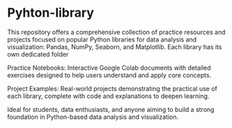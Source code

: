 # Pyhton-library
This repository offers a comprehensive collection of practice resources and projects focused on popular Python libraries for data analysis and visualization: Pandas, NumPy, Seaborn, and Matplotlib. Each library has its own dedicated folder

Practice Notebooks: Interactive Google Colab documents with detailed exercises designed to help users understand and apply core concepts.

Project Examples: Real-world projects demonstrating the practical use of each library, complete with code and explanations to deepen learning.

Ideal for students, data enthusiasts, and anyone aiming to build a strong foundation in Python-based data analysis and visualization.
